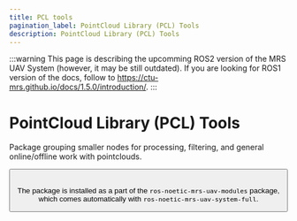 ```yaml
---
title: PCL tools
pagination_label: PointCloud Library (PCL) Tools
description: PointCloud Library (PCL) Tools
---
```


:::warning
This page is describing the upcomming ROS2 version of the MRS UAV System (however, it may be still outdated). If you are looking for ROS1 version of the docs, follow to https://ctu-mrs.github.io/docs/1.5.0/introduction/.
:::

# PointCloud Library (PCL) Tools

Package grouping smaller nodes for processing, filtering, and general online/offline work with pointclouds.

<Button label="🔗 mrs_pcl_tools" link="https://github.com/ctu-mrs/mrs_pcl_tools" block /><br />

The package is installed as a part of the `ros-noetic-mrs-uav-modules` package, which comes automatically with `ros-noetic-mrs-uav-system-full`.
